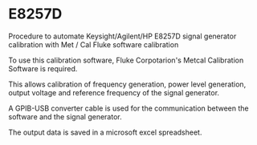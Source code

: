 # E8257D
Procedure to automate Keysight/Agilent/HP E8257D signal generator calibration with Met / Cal Fluke software calibration

To use this calibration software, Fluke Corpotarion's Metcal Calibration Software is required.

This allows calibration of frequency generation, power level generation, output voltage and reference frequency of the signal generator.

A GPIB-USB converter cable is used for the communication between the software and the signal generator.

The output data is saved in a microsoft excel spreadsheet.

